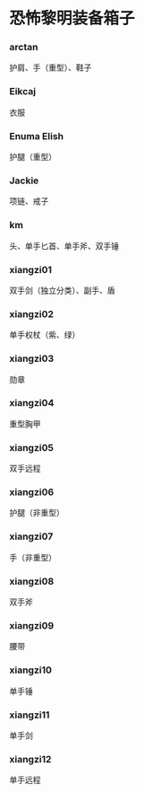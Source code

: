 # 恐怖黎明装备箱子

### arctan
护肩、手（重型）、鞋子

### Eikcaj
衣服

### Enuma Elish
护腿（重型）

### Jackie
项链、戒子

### km
头、单手匕首、单手斧、双手锤

### xiangzi01
双手剑（独立分类）、副手、盾

### xiangzi02
单手权杖（紫、绿）

### xiangzi03
勋章

### xiangzi04
重型胸甲

### xiangzi05
双手远程

### xiangzi06
护腿（非重型）

### xiangzi07
手（非重型）

### xiangzi08
双手斧

### xiangzi09
腰带

### xiangzi10
单手锤

### xiangzi11
单手剑

### xiangzi12
单手远程